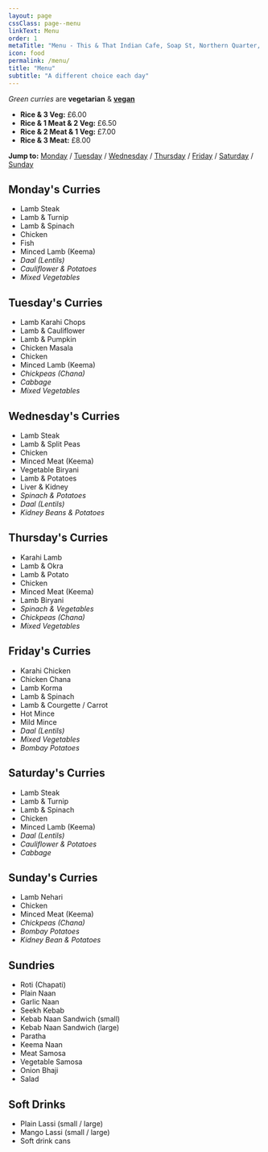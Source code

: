 ```yaml
---
layout: page
cssClass: page--menu
linkText: Menu
order: 1
metaTitle: "Menu - This & That Indian Cafe, Soap St, Northern Quarter, Manchester"
icon: food
permalink: /menu/
title: "Menu"
subtitle: "A different choice each day"
---
```


*Green curries* are **vegetarian** & **[vegan](/vegan-curry/)**

<ul>
  <li class="green"><strong>Rice &amp; 3 Veg:</strong> £6.00</li>
  <li><strong>Rice &amp; 1 Meat &amp; 2 Veg:</strong> £6.50</li>
  <li><strong>Rice &amp; 2 Meat &amp; 1 Veg:</strong> £7.00</li>
  <li><strong>Rice &amp; 3 Meat:</strong> £8.00</li>
</ul>

**Jump to:** [Monday](#mondays-curries) / [Tuesday](#tuesdays-curries) / [Wednesday](#wednesdays-curries) / [Thursday](#thursdays-curries) / [Friday](#fridays-curries) / [Saturday](#saturdays-curries) / [Sunday](#sundays-curries)

## Monday's Curries

* Lamb Steak
* Lamb & Turnip
* Lamb & Spinach
* Chicken
* Fish
* Minced Lamb (Keema)
* *Daal (Lentils)*
* *Cauliflower & Potatoes*
* *Mixed Vegetables*

## Tuesday's Curries

* Lamb Karahi Chops
* Lamb & Cauliflower
* Lamb & Pumpkin
* Chicken Masala
* Chicken
* Minced Lamb (Keema)
* *Chickpeas (Chana)*
* *Cabbage*
* *Mixed Vegetables*

## Wednesday's Curries

* Lamb Steak
* Lamb & Split Peas
* Chicken
* Minced Meat (Keema)
* Vegetable Biryani
* Lamb & Potatoes
* Liver & Kidney
* *Spinach & Potatoes*
* *Daal (Lentils)*
* *Kidney Beans & Potatoes*

## Thursday's Curries

* Karahi Lamb
* Lamb & Okra
* Lamb & Potato
* Chicken
* Minced Meat (Keema)
* Lamb Biryani
* *Spinach & Vegetables*
* *Chickpeas (Chana)*
* *Mixed Vegetables*

## Friday's Curries

* Karahi Chicken
* Chicken Chana
* Lamb Korma
* Lamb & Spinach
* Lamb & Courgette / Carrot
* Hot Mince
* Mild Mince
* *Daal (Lentils)*
* *Mixed Vegetables*
* *Bombay Potatoes*

## Saturday's Curries

* Lamb Steak
* Lamb & Turnip
* Lamb & Spinach
* Chicken
* Minced Lamb (Keema)
* *Daal (Lentils)*
* *Cauliflower & Potatoes*
* *Cabbage*

## Sunday's Curries

* Lamb Nehari
* Chicken
* Minced Meat (Keema)
* *Chickpeas (Chana)*
* *Bombay Potatoes*
* *Kidney Bean & Potatoes*

## Sundries

* Roti (Chapati)
* Plain Naan
* Garlic Naan
* Seekh Kebab
* Kebab Naan Sandwich (small)
* Kebab Naan Sandwich (large)
* Paratha
* Keema Naan
* Meat Samosa
* Vegetable Samosa
* Onion Bhaji
* Salad

## Soft Drinks

* Plain Lassi (small / large)
* Mango Lassi (small / large)
* Soft drink cans
